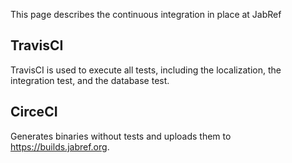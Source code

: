 This page describes the continuous integration in place at JabRef


## TravisCI

TravisCI is used to execute all tests, including the localization, the integration test, and the database test.

## CirceCI

Generates binaries without tests and uploads them to <https://builds.jabref.org>.